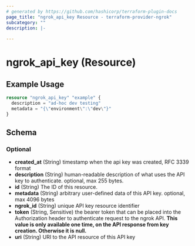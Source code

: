 ```yaml
---
# generated by https://github.com/hashicorp/terraform-plugin-docs
page_title: "ngrok_api_key Resource - terraform-provider-ngrok"
subcategory: ""
description: |-
  
---
```


# ngrok_api_key (Resource)



## Example Usage

```terraform
resource "ngrok_api_key" "example" {
  description = "ad-hoc dev testing"
  metadata = "{\"environment\":\"dev\"}"
}
```

<!-- schema generated by tfplugindocs -->
## Schema

### Optional

- **created_at** (String) timestamp when the api key was created, RFC 3339 format
- **description** (String) human-readable description of what uses the API key to authenticate. optional, max 255 bytes.
- **id** (String) The ID of this resource.
- **metadata** (String) arbitrary user-defined data of this API key. optional, max 4096 bytes
- **ngrok_id** (String) unique API key resource identifier
- **token** (String, Sensitive) the bearer token that can be placed into the Authorization header to authenticate request to the ngrok API. **This value is only available one time, on the API response from key creation. Otherwise it is null.**
- **uri** (String) URI to the API resource of this API key


